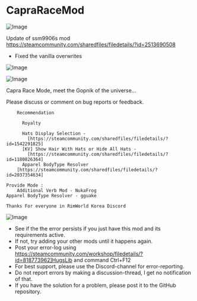 # CapraRaceMod

![Image](https://i.imgur.com/buuPQel.png)

Update of ssm9906s mod
https://steamcommunity.com/sharedfiles/filedetails/?id=2513690508

- Fixed the vanilla overwrites

![Image](https://i.imgur.com/pufA0kM.png)

	
![Image](https://i.imgur.com/Z4GOv8H.png)

Capra Race Mode, meet the Gopnik of the universe...

Please discuss or comment on bug reports or feedback.
        
        Recommendation

          Royalty

          Hats Display Selection -
            [https://steamcommunity.com/sharedfiles/filedetails/?id=1542291825]
          [KV] Show Hair With Hats or Hide All Hats -
            [https://steamcommunity.com/sharedfiles/filedetails/?id=1180826364]
          Apparel BodyType Resolver
	    [https://steamcommunity.com/sharedfiles/filedetails/?id=2037354634]  
  
	Provide Mode : 
        Additional Verb Mod - NukaFrog
	Apparel BodyType Resolver - gguake

	Thanks For everyone in RimWorld Korea Discord

![Image](https://i.imgur.com/PwoNOj4.png)



-  See if the the error persists if you just have this mod and its requirements active.
-  If not, try adding your other mods until it happens again.
-  Post your error-log using https://steamcommunity.com/workshop/filedetails/?id=818773962]HugsLib and command Ctrl+F12
-  For best support, please use the Discord-channel for error-reporting.
-  Do not report errors by making a discussion-thread, I get no notification of that.
-  If you have the solution for a problem, please post it to the GitHub repository.



